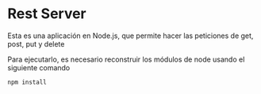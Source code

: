# Rest Server 

Esta es una aplicación en Node.js, que permite hacer las peticiones de get, post, put y delete


Para ejecutarlo, es necesario reconstruir los módulos de node usando el siguiente comando

```
npm install

```




